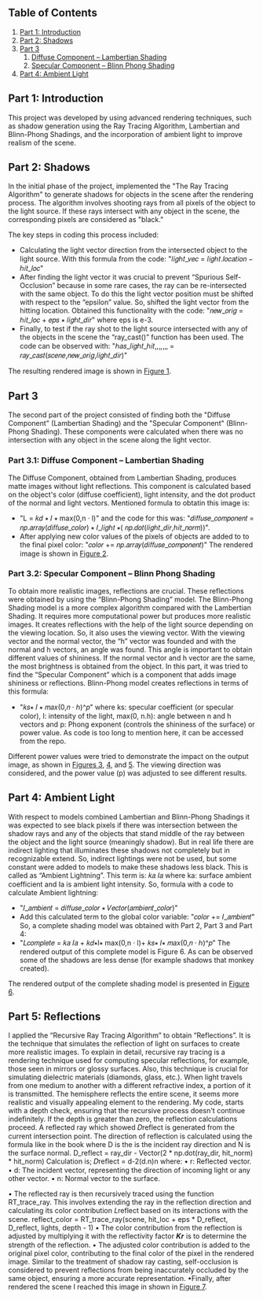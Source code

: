 ## Table of Contents
1. [Part 1: Introduction](#part1-introduction)
2. [Part 2: Shadows](#part2-shadows)
3. [Part 3](#part3)
   1. [Diffuse Component – Lambertian Shading](#part31-diffuse-component--lambertian-shading)
   2. [Specular Component – Blinn Phong Shading](#part32-specular-component--blinn-phong-shading)
4. [Part 4: Ambient Light](#part4-ambient-light)

## Part 1: Introduction
This project was developed by using advanced rendering techniques, such as shadow generation using the Ray Tracing Algorithm, Lambertian and Blinn-Phong Shadings, and the incorporation of ambient light to improve realism of the scene.

## Part 2: Shadows
In the initial phase of the project, implemented the "The Ray Tracing Algorithm" to generate shadows for objects in the scene after the rendering process. The algorithm involves shooting rays from all pixels of the object to the light source. If these rays intersect with any object in the scene, the corresponding pixels are considered as "black."

The key steps in coding this process included:
- Calculating the light vector direction from the intersected object to the light source. With this formula from the code: "𝑙𝑖𝑔ℎ𝑡_𝑣𝑒𝑐 = 𝑙𝑖𝑔ℎ𝑡.𝑙𝑜𝑐𝑎𝑡𝑖𝑜𝑛 − ℎ𝑖𝑡_𝑙𝑜𝑐"
- After finding the light vector it was crucial to prevent “Spurious Self-Occlusion” because in some rare cases, the ray can be re-intersected with the same object. To do this the light vector position must be shifted with respect to the “epsilon” value. So,  shifted the light vector from the hitting location. Obtained this functionality with the code: "𝑛𝑒𝑤_𝑜𝑟𝑖𝑔 = ℎ𝑖𝑡_𝑙𝑜𝑐 + 𝑒𝑝𝑠 ∗ 𝑙𝑖𝑔ℎ𝑡_𝑑𝑖𝑟" where eps is e-3.
- Finally, to test if the ray shot to the light source intersected with any of the objects in the scene the “ray_cast()” function has been used. The code can be observed with: "ℎ𝑎𝑠_𝑙𝑖𝑔ℎ𝑡_ℎ𝑖𝑡,_,_,_,_,_ = 𝑟𝑎𝑦_𝑐𝑎𝑠𝑡(𝑠𝑐𝑒𝑛𝑒,𝑛𝑒𝑤_𝑜𝑟𝑖𝑔,𝑙𝑖𝑔ℎ𝑡_𝑑𝑖𝑟)"

The resulting rendered image is shown in [Figure 1](https://github.com/kdakn/SceneRenderingWithRayTracing/blob/bf554251b051e0741c840ab07af992f44065000f/renders_for_readme/checkpoint1.png).

## Part 3
The second part of the project consisted of finding both the "Diffuse Component" (Lambertian Shading) and the "Specular Component" (Blinn-Phong Shading). These components were calculated when there was no intersection with any object in the scene along the light vector.

### Part 3.1: Diffuse Component – Lambertian Shading
The Diffuse Component, obtained from Lambertian Shading, produces matte images without light reflections. This component is calculated based on the object's color (diffuse coefficient), light intensity, and the dot product of the normal and light vectors. Mentioned formula to obtatin this image is: 
- "L = 𝑘𝑑 ∗ 𝐼 ∗ max(0,n · l)" and the code for this was: "𝑑𝑖𝑓𝑓𝑢𝑠𝑒_𝑐𝑜𝑚𝑝𝑜𝑛𝑒𝑛𝑡 = 𝑛𝑝.𝑎𝑟𝑟𝑎𝑦(𝑑𝑖𝑓𝑓𝑢𝑠𝑒_𝑐𝑜𝑙𝑜𝑟) ∗ 𝐼_𝑙𝑖𝑔ℎ𝑡 ∗( 𝑛𝑝.𝑑𝑜𝑡(𝑙𝑖𝑔ℎ𝑡_𝑑𝑖𝑟,ℎ𝑖𝑡_𝑛𝑜𝑟𝑚))". 
- After applying new color values of the pixels of objects are added to to the final pixel color: "𝑐𝑜𝑙𝑜𝑟 += 𝑛𝑝.𝑎𝑟𝑟𝑎𝑦(𝑑𝑖𝑓𝑓𝑢𝑠𝑒_𝑐𝑜𝑚𝑝𝑜𝑛𝑒𝑛𝑡)"
The rendered image is shown in [Figure 2](https://github.com/kdakn/SceneRenderingWithRayTracing/blob/bf554251b051e0741c840ab07af992f44065000f/renders_for_readme/checkpoint2.1_diffuse.png).

### Part 3.2: Specular Component – Blinn Phong Shading
To obtain more realistic images, reflections are crucial. These reflections were obtained by using the “Blinn-Phong Shading” model. The Blinn-Phong Shading model is a more complex algorithm compared with the Lambertian Shading. It requires more computational power but produces more realistic images. It creates reflections with the help of the light source depending on the viewing location. So, it also uses the viewing vector. With the viewing vector and the normal vector, the “h” vector was founded and with the normal and h vectors, an angle was found. This angle is important to obtain different values of shininess. If the normal vector and h vector are the same, the most brightness is obtained from the object. In this part, it was tried to find the “Specular Component” which is a component that adds image shininess or reflections.
Blinn-Phong model creates reflections in terms of this formula: 
- "𝑘𝑠∗ 𝐼 ∗ 𝑚𝑎𝑥(0,𝑛 · ℎ)^𝑝" 
where ks: specular coefficient (or specular color),
I: intensity of the light, max(0, n.h): angle between n and h vectors and
p: Phong exponent (controls the shininess of the surface) or power value.
As code is too long to mention here, it can be accessed from the repo.

Different power values were tried to demonstrate the impact on the output image, as shown in [Figures 3](https://github.com/kdakn/SceneRenderingWithRayTracing/blob/bf554251b051e0741c840ab07af992f44065000f/renders_for_readme/checkpoint2.2_specular_power10.png), [4](https://github.com/kdakn/SceneRenderingWithRayTracing/blob/bf554251b051e0741c840ab07af992f44065000f/renders_for_readme/checkpoint2.2_specular_power100.png), and [5](https://github.com/kdakn/SceneRenderingWithRayTracing/blob/bf554251b051e0741c840ab07af992f44065000f/renders_for_readme/checkpoint2.2_specular_power1000.png). The viewing direction was considered, and the power value (p) was adjusted to see different results.

## Part 4: Ambient Light
With respect to models combined Lambertian and Blinn-Phong Shadings it was expected to see black pixels if there was intersection between the shadow rays and any of the objects that stand middle of the ray between the object and the light source (meaningly shadow). But in real life there are indirect lighting that illuminates these shadows not completely but in recognizable extend. So, indirect lightings were not be used, but some constant were added to models to make these shadows less black. This is called as “Ambient Lightning”.
This term is: 𝑘𝑎 𝐼𝑎 where ka: surface ambient coefficient and Ia is ambient light intensity. So, formula with a code to calculate Ambient lightning:
- "𝐼_𝑎𝑚𝑏𝑖𝑒𝑛𝑡 = 𝑑𝑖𝑓𝑓𝑢𝑠𝑒_𝑐𝑜𝑙𝑜𝑟 ∗ 𝑉𝑒𝑐𝑡𝑜𝑟(𝑎𝑚𝑏𝑖𝑒𝑛𝑡_𝑐𝑜𝑙𝑜𝑟)"
- Add this calculated term to the global color variable: "𝑐𝑜𝑙𝑜𝑟 += 𝐼_𝑎𝑚𝑏𝑖𝑒𝑛𝑡"
So, a complete shading model was obtained with Part 2, Part 3 and Part 4: 
- "𝐿𝑐𝑜𝑚𝑝𝑙𝑒𝑡𝑒 = 𝑘𝑎 𝐼𝑎 + 𝑘𝑑∗I∗ max(0,n · l)+ 𝑘𝑠∗ 𝐼∗ 𝑚𝑎𝑥(0,𝑛 · ℎ)^𝑝"
The rendered output of this complete model is Figure 6. As can be observed some of the shadows are less dense (for example shadows that monkey created).

The rendered output of the complete shading model is presented in [Figure 6](https://github.com/kdakn/SceneRenderingWithRayTracing/blob/bf554251b051e0741c840ab07af992f44065000f/renders_for_readme/checkpoint3_ambientshading_power200.png).

## Part 5: Reflections
I applied the “Recursive Ray Tracing Algorithm” to
obtain “Reflections”. It is the technique that simulates the reflection of light on surfaces to create more realistic
images. To explain in detail, recursive ray tracing is a rendering technique used for computing
specular reflections, for example, those seen in mirrors or glossy surfaces. Also, this technique
is crucial for simulating dielectric materials (diamonds, glass, etc.). When light travels from one medium to another
with a different refractive index, a portion of it is transmitted. The
hemisphere reflects the entire scene, it seems more realistic and visually appealing element to
the rendering. My code, starts with a depth check, ensuring that the recursive process doesn't
continue indefinitely. If the depth is greater than zero, the reflection calculations proceed. A
reflected ray which showed 𝐷reflect is generated from the current intersection point. The
direction of reflection is calculated using the formula like in the book where D is the is the
incident ray direction and N is the surface normal.
D_reflect = ray_dir - Vector(2 * np.dot(ray_dir, hit_norm) * hit_norm)
Calculation is;
𝐷reflect = d-2(d.n)n where:
• r: Reflected vector.
• d: The incident vector, representing the direction of incoming light or any other vector.
• n: Normal vector to the surface.

• The reflected ray is then recursively traced using the function RT_trace_ray. This
involves extending the ray in the reflection direction and calculating its color
contribution 𝐿reflect based on its interactions with the scene.
reflect_color = RT_trace_ray(scene, hit_loc + eps * D_reflect, D_reflect, lights, depth - 1)
• The color contribution from the reflection is adjusted by multiplying it with the
reflectivity factor 𝑲𝒓 is to determine the strength of the reflection.
• The adjusted color contribution is added to the original pixel color, contributing to the
final color of the pixel in the rendered image. Similar to the treatment of shadow ray
casting, self-occlusion is considered to prevent reflections from being inaccurately
occluded by the same object, ensuring a more accurate representation.
•Finally, after rendered the scene I reached this image in shown in [Figure 7](https://github.com/kdakn/SceneRenderingWithRayTracing/blob/bf554251b051e0741c840ab07af992f44065000f/renders_for_readme/checkpoint2.1_diffuse.png).
